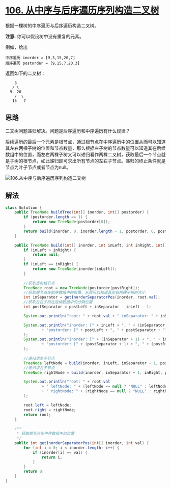 # [106. 从中序与后序遍历序列构造二叉树](https://leetcode-cn.com/problems/construct-binary-tree-from-inorder-and-postorder-traversal/)

根据一棵树的中序遍历与后序遍历构造二叉树。

**注意:**
你可以假设树中没有重复的元素。

例如，给出

```
中序遍历 inorder = [9,3,15,20,7]
后序遍历 postorder = [9,15,7,20,3]
```

返回如下的二叉树：

```
    3
   / \
  9  20
    /  \
   15   7
```

## 思路

二叉树问题递归解决。问题是后序遍历和中序遍历有什么规律？

后续遍历的最后一个元素是根节点，通过根节点在中序遍历中的位置从而可以知道其左右两棵子树的位置和节点数量，那么根据左子树的节点数量可以知道其在后续数组中的位置，而左右两棵子树又可以递归看作两棵二叉树，获取最后一个节点就是子树的根节点，如此递归即可求出所有节点的左右子节点。递归的终止条件就是节点为叶子节点或者节点为null。

![106.从中序与后序遍历序列构造二叉树](D:\LeetCode\picture\106-1)

## 解法

```java
class Solution {
    public TreeNode buildTree(int[] inorder, int[] postorder) {
        if (postorder.length == 1) {
            return new TreeNode(postorder[0]);
        }
        return build(inorder, 0, inorder.length - 1, postorder, 0, postorder.length - 1);
    }

    public TreeNode build(int[] inorder, int inLeft, int inRight, int[] postorder, int postLeft, int postRight) {
        if (inLeft > inRight) {
            return null;
        }
        if (inLeft == inRight) {
            return new TreeNode(inorder[inLeft]);
        }
        
        //获取当前根节点
        TreeNode root = new TreeNode(postorder[postRight]);
        //获取根节点在前序数组中的位置，从而可以知道其左右两棵子树的大小
        int inSeparator = getInorderSeparatorPos(inorder, root.val);
        //获取左右子树在后续数组中的分隔位置
        int postSeparator = postLeft + inSeparator - inLeft - 1;

        System.out.println("root: " + root.val + " inSeparator: " + inSeparator + " postSeparator: " + postSeparator);

        System.out.println("inorder: [" + inLeft + ", " + (inSeparator - 1) + "] " 
                + "postorder: [" + postLeft + ", " + postSeparator + "]"
        );
        System.out.println("inorder: [" + (inSeparator + 1) + ", " + inRight + "] " 
                + "postorder: [" + (postSeparator + 1) + ", " + (postRight - 1) + "]"
        );
        
        //递归求左子节点
        TreeNode leftNode = build(inorder, inLeft, inSeparator - 1, postorder, postLeft, postSeparator);
        //递归求右子节点
        TreeNode rightNode = build(inorder, inSeparator + 1, inRight, postorder, postSeparator + 1, postRight - 1);

        System.out.println("root: " + root.val 
                + " leftNode: " + (leftNode == null ? "NULL" : leftNode.val) 
                + " rightNode: " + (rightNode == null ? "NULL" : rightNode.val)
        );

        root.left = leftNode;
        root.right = rightNode;
        return root;
    }
    
    /**
     * 获取根节点在中序数组中的位置
     */
    public int getInorderSeparatorPos(int[] inorder, int val) {
        for (int i = 0; i < inorder.length; i++) {
            if (inorder[i] == val) {
                return i;
            }
        }
        return 0;
    }
}
```

